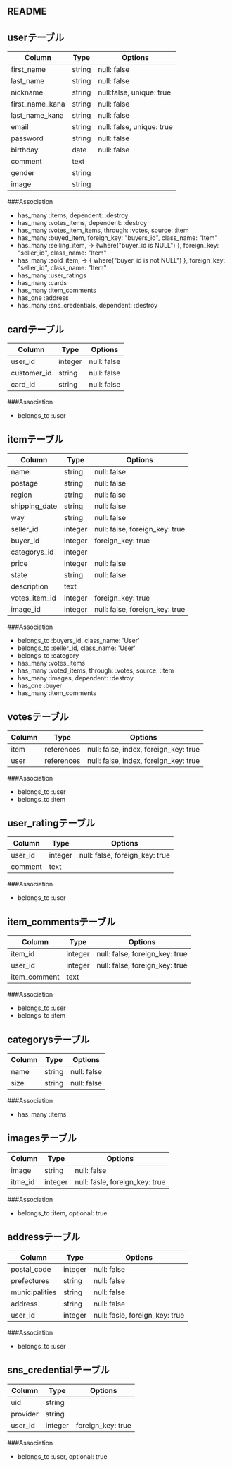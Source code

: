 ## README


## userテーブル
|Column|Type|Options|
|------|----|-------|
|first_name|string|null: false|
|last_name|string|null: false|
|nickname|string|null:false, unique: true|
|first_name_kana|string|null: false|
|last_name_kana|string|null: false|
|email|string|null: false, unique: true|
|password|string|null: false|
|birthday|date|null: false|
|comment|text|
|gender|string|
|image|string|

###Association
- has_many :items, dependent: :destroy
- has_many :votes_items, dependent: :destroy
- has_many :votes_item_items, through: :votes, source: :item
- has_many :buyed_item, foreign_key: "buyers_id", class_name: "Item"
- has_many :selling_item, -> {where("buyer_id is NULL") }, foreign_key: "seller_id", class_name: "Item"
- has_many :sold_item, -> { where("buyer_id is not NULL") }, foreign_key: "seller_id", class_name: "Item"
- has_many :user_ratings
- has_many :cards
- has_many :item_comments
- has_one :address
- has_many :sns_credentials, dependent: :destroy

## cardテーブル
|Column|Type|Options|
|------|----|-------|
|user_id|integer|null: false|
|customer_id|string|null: false|
|card_id|string|null: false|

###Association
- belongs_to :user

## itemテーブル
|Column|Type|Options|
|------|----|-------|
|name|string|null: false|
|postage|string|null: false|
|region|string|null: false|
|shipping_date|string|null: false|
|way|string|null: false|
|seller_id|integer|null: false, foreign_key: true|
|buyer_id|integer|foreign_key: true|
|categorys_id|integer|
|price|integer|null: false|   
|state|string|null: false|
|description|text|
|votes_item_id|integer|foreign_key: true|
|image_id|integer|null: false, foreign_key: true|

###Association
- belongs_to :buyers_id, class_name: 'User'
- belongs_to :seller_id, class_name: 'User'
- belongs_to :category
- has_many :votes_items
- has_many :voted_items, through: :votes, source: :item
- has_many :images, dependent: :destroy
- has_one :buyer
- has_many :item_comments

## votesテーブル
|Column|Type|Options|
|------|----|-------|
|item|references|null: false, index, foreign_key: true|
|user|references|null: false, index, foreign_key: true|

###Association
- belongs_to :user
- belongs_to :item

## user_ratingテーブル
|Column|Type|Options|
|------|----|-------|
|user_id|integer|null: false, foreign_key: true|
|comment|text|

###Association
- belongs_to :user

## item_commentsテーブル
|Column|Type|Options|
|------|----|-------|
|item_id|integer|null: false,  foreign_key: true|
|user_id|integer|null: false,  foreign_key: true|
|item_comment|text|
###Association
- belongs_to :user
- belongs_to :item

## categorysテーブル
|Column|Type|Options|
|------|----|-------|
|name|string|null: false|
|size|string|null: false|

###Association
- has_many :items

## imagesテーブル
|Column|Type|Options|
|------|----|-------|
|image|string|null: false|
|itme_id|integer|null: fasle, foreign_key: true|

###Association
- belongs_to :item, optional: true

## addressテーブル
|Column|Type|Options|
|------|----|-------|
|postal_code|integer|null: false|
|prefectures|string|null: false|
|municipalities|string|null: false|
|address|string|null: false|
|user_id|integer|null: fasle, foreign_key: true|

###Association
- belongs_to :user

## sns_credentialテーブル
|Column|Type|Options|
|------|----|-------|
uid|string|
provider|string|
user_id|integer|foreign_key: true|

###Association
- belongs_to :user, optional: true
